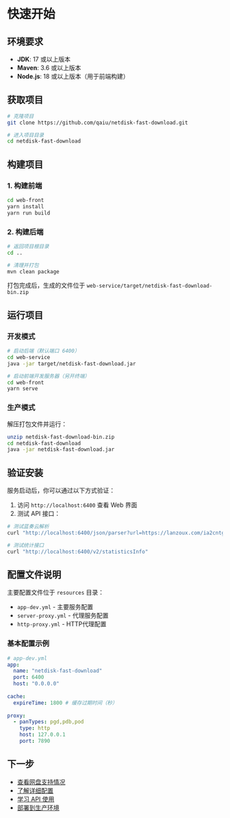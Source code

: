 # 快速开始

## 环境要求

- **JDK**: 17 或以上版本
- **Maven**: 3.6 或以上版本
- **Node.js**: 18 或以上版本（用于前端构建）

## 获取项目

```bash
# 克隆项目
git clone https://github.com/qaiu/netdisk-fast-download.git

# 进入项目目录
cd netdisk-fast-download
```

## 构建项目

### 1. 构建前端

```bash
cd web-front
yarn install
yarn run build
```

### 2. 构建后端

```bash
# 返回项目根目录
cd ..

# 清理并打包
mvn clean package
```

打包完成后，生成的文件位于 `web-service/target/netdisk-fast-download-bin.zip`

## 运行项目

### 开发模式

```bash
# 启动后端（默认端口 6400）
cd web-service
java -jar target/netdisk-fast-download.jar

# 启动前端开发服务器（另开终端）
cd web-front
yarn serve
```

### 生产模式

解压打包文件并运行：

```bash
unzip netdisk-fast-download-bin.zip
cd netdisk-fast-download
java -jar netdisk-fast-download.jar
```

## 验证安装

服务启动后，你可以通过以下方式验证：

1. 访问 `http://localhost:6400` 查看 Web 界面
2. 测试 API 接口：

```bash
# 测试蓝奏云解析
curl "http://localhost:6400/json/parser?url=https://lanzoux.com/ia2cntg"

# 测试统计接口
curl "http://localhost:6400/v2/statisticsInfo"
```

## 配置文件说明

主要配置文件位于 `resources` 目录：

- `app-dev.yml` - 主要服务配置
- `server-proxy.yml` - 代理服务配置  
- `http-proxy.yml` - HTTP代理配置

### 基本配置示例

```yaml
# app-dev.yml
app:
  name: "netdisk-fast-download"
  port: 6400
  host: "0.0.0.0"
  
cache:
  expireTime: 1800 # 缓存过期时间（秒）
  
proxy:
  - panTypes: pgd,pdb,pod
    type: http
    host: 127.0.0.1
    port: 7890
```

## 下一步

- [查看网盘支持情况](/guide/supported-platforms)
- [了解详细配置](/guide/configuration)
- [学习 API 使用](/api/)
- [部署到生产环境](/deployment/)